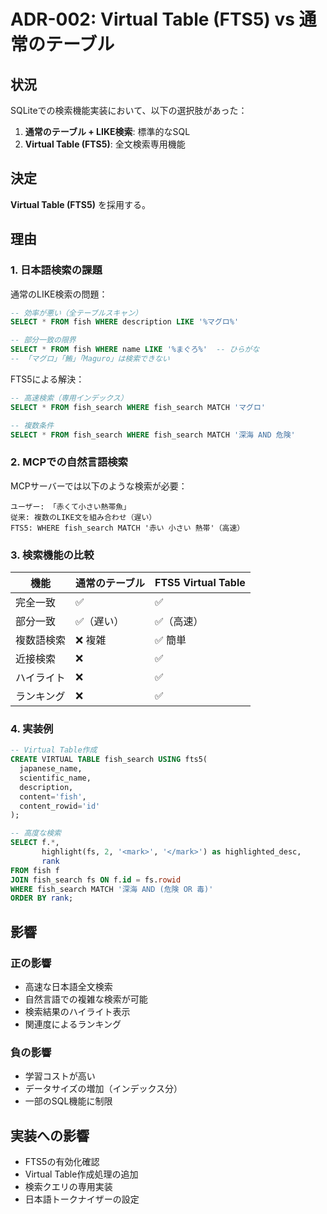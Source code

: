 # ADR-002: Virtual Table (FTS5) vs 通常のテーブル

## 状況

SQLiteでの検索機能実装において、以下の選択肢があった：

1. **通常のテーブル + LIKE検索**: 標準的なSQL
2. **Virtual Table (FTS5)**: 全文検索専用機能

## 決定

**Virtual Table (FTS5)** を採用する。

## 理由

### 1. 日本語検索の課題

通常のLIKE検索の問題：
```sql
-- 効率が悪い（全テーブルスキャン）
SELECT * FROM fish WHERE description LIKE '%マグロ%'

-- 部分一致の限界
SELECT * FROM fish WHERE name LIKE '%まぐろ%'  -- ひらがな
-- 「マグロ」「鮪」「Maguro」は検索できない
```

FTS5による解決：
```sql
-- 高速検索（専用インデックス）
SELECT * FROM fish_search WHERE fish_search MATCH 'マグロ'

-- 複数条件
SELECT * FROM fish_search WHERE fish_search MATCH '深海 AND 危険'
```

### 2. MCPでの自然言語検索

MCPサーバーでは以下のような検索が必要：

```
ユーザー: 「赤くて小さい熱帯魚」
従来: 複数のLIKE文を組み合わせ（遅い）
FTS5: WHERE fish_search MATCH '赤い 小さい 熱帯'（高速）
```

### 3. 検索機能の比較

| 機能 | 通常のテーブル | FTS5 Virtual Table |
|------|---------------|-------------------|
| 完全一致 | ✅ | ✅ |
| 部分一致 | ✅（遅い） | ✅（高速） |
| 複数語検索 | ❌ 複雑 | ✅ 簡単 |
| 近接検索 | ❌ | ✅ |
| ハイライト | ❌ | ✅ |
| ランキング | ❌ | ✅ |

### 4. 実装例

```sql
-- Virtual Table作成
CREATE VIRTUAL TABLE fish_search USING fts5(
  japanese_name,
  scientific_name, 
  description,
  content='fish',
  content_rowid='id'
);

-- 高度な検索
SELECT f.*, 
       highlight(fs, 2, '<mark>', '</mark>') as highlighted_desc,
       rank
FROM fish f
JOIN fish_search fs ON f.id = fs.rowid
WHERE fish_search MATCH '深海 AND (危険 OR 毒)'
ORDER BY rank;
```

## 影響

### 正の影響
- 高速な日本語全文検索
- 自然言語での複雑な検索が可能
- 検索結果のハイライト表示
- 関連度によるランキング

### 負の影響
- 学習コストが高い
- データサイズの増加（インデックス分）
- 一部のSQL機能に制限

## 実装への影響

- FTS5の有効化確認
- Virtual Table作成処理の追加
- 検索クエリの専用実装
- 日本語トークナイザーの設定